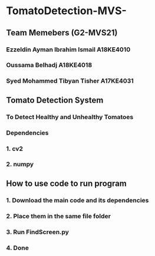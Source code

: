 # TomatoDetection-MVS-
## Team Memebers (G2-MVS21)
### Ezzeldin Ayman Ibrahim Ismail	A18KE4010
### Oussama Belhadj	A18KE4018
### Syed Mohammed Tibyan Tisher	A17KE4031
## Tomato Detection System
### To Detect Healthy and Unhealthy Tomatoes
### Dependencies
### 1. cv2
### 2. numpy

## How to use code to run program
### 1. Download the main code and its dependencies
### 2. Place them in the same file folder
### 3. Run FindScreen.py
### 4. Done
